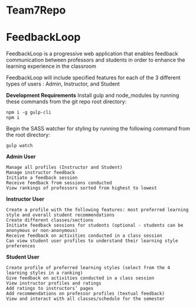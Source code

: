 # Team7Repo
# FeedbackLoop
FeedbackLoop is a progressive web application that enables feedback communication between professors and students in order to enhance the learning experience in the classroom 

FeedbackLoop will include specified features for each of the 3 different types of users : Admin, Instructor, and Student

**Development Requirements**
Install gulp and node_modules by running these commands from the git repo root directory:
```
npm i -g gulp-cli
npm i
```
Begin the SASS watcher for styling by running the following command from the root directory:
```
gulp watch
```

**Admin User**
``` 
Manage all profiles (Instructor and Student)
Manage instructor feedback
Initiate a feedback session
Receive feedback from sessions conducted
View rankings of professors sorted from highest to lowest
``` 

**Instructor User**
```
Create a profile with the following features: most preferred learning style and overall student recommendations 
Create different classes/sections
Initiate feedback sessions for students (optional - students can be anonymous or non-anonymous)
Receive feedback on activities conducted in a class session
Can view student user profiles to understand their learning style preferences
```
**Student User**
```
Create profile of preferred learning styles (select from the 4 learning styles in a ranking)
Give feedback on activities conducted in a class session
View instructor profiles and ratings
Add ratings to instructors’ pages
Add recommendations on professor profiles (textual feedback)
View and interact with all classes/schedule for the semester
```
